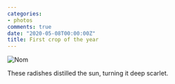 ```yaml
---
categories:
- photos
comments: true
date: "2020-05-08T00:00:00Z"
title: First crop of the year
---
```

<img src="/assets/images/articles/radishes.jpg" alt= "Nom" class="responsive"><br>
<p>These radishes distilled the sun, turning it deep scarlet.</p>
